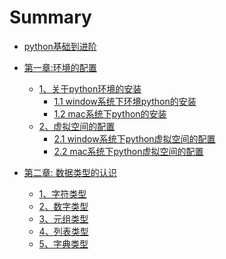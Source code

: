 # Summary

* [python基础到进阶](README.md)

* [第一章:环境的配置]()
  * [1、关于python环境的安装]()
    * [1.1 window系统下环境python的安装](chapter/1.1.md)
    * [1.2 mac系统下python的安装](chapter/1.2.md)
  * [2、虚拟空间的配置]()
    * [2.1 window系统下python虚拟空间的配置](chapter/2.1.md)
    * [2.2 mac系统下python虚拟空间的配置](chapter/2.2.md)
* [第二章: 数据类型的认识]()
  * [1、字符类型]()
  * [2、数字类型]()
  * [3、元组类型]()
  * [4、列表类型]()
  * [5、字典类型]()